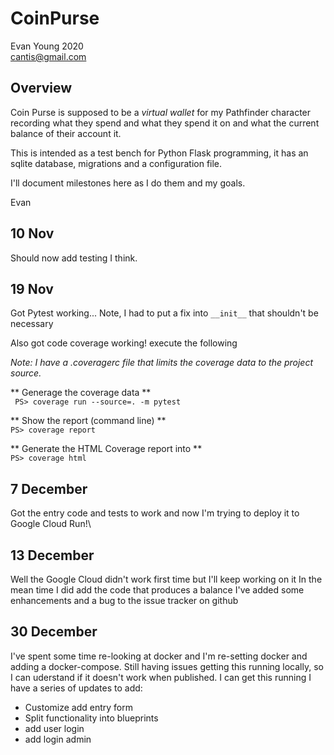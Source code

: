 # CoinPurse

Evan Young 2020  
cantis@gmail.com

## Overview
Coin Purse is supposed to be a *virtual wallet* for my Pathfinder character recording what they spend and what they spend it on and what the current balance of their account it. 

This is intended as a test bench for Python Flask programming, it has an sqlite database, migrations and a configuration file.

I'll document milestones here as I do them and my goals. 

Evan

## 10 Nov
Should now add testing I think.

## 19 Nov
Got Pytest working... Note, I had to put a fix into ``` __init__ ``` that shouldn't be necessary

Also got code coverage working! execute the following

*Note: I have a .coveragerc file that limits the coverage data to the project source.*

** Generage the coverage data **  
``` PS> coverage run --source=. -m pytest```

** Show the report (command line) **  
``` PS> coverage report ```

** Generate the HTML Coverage report into **  
``` PS> coverage html ```

## 7 December
Got the entry code and tests to work and now I'm trying to deploy it to Google Cloud Run!\

## 13 December
Well the Google Cloud didn't work first time but I'll keep working on it
In the mean time I did add the code that produces a balance
I've added some enhancements and a bug to the issue tracker on github

## 30 December
I've spent some time re-looking at docker and I'm re-setting docker and adding a docker-compose.
Still having issues getting this running locally, so I can uderstand if it doesn't work when published. 
I can get this running I have a series of updates to add:
- Customize add entry form
- Split functionality into blueprints
- add user login
- add login admin







